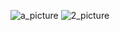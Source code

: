 ![a_picture](https://raw.githubusercontent.com/quang-Ivan/Image-Hosting-1/master/0016_waifu2x_art_noise3_scale_tta_1.png)
![2_picture](https://raw.githubusercontent.com/quang-Ivan/Image-Hosting-1/master/14.jpg)
